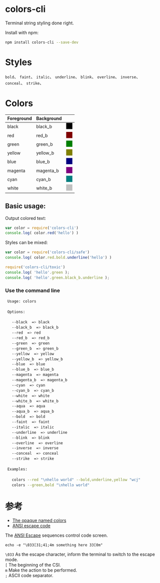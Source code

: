 # colors-cli


Terminal string styling done right.


Install with npm:

```bash
npm install colors-cli --save-dev
```

# Styles

`bold`、 `faint`、 `italic`、 `underline`、 `blink`、 `overline`、 `inverse`、 `conceal`、 `strike`、

# Colors

<table>
  <thead><th>Foreground</th><th>Background</th><th></th></thead>
  <tbody>
    <tr><td>black</td><td>black_b</td><td><img src="./img/black.png" width="20" height="20" /></td></tr>
    <tr><td>red</td><td>red_b</td><td><img src="./img/red.png" width="20" height="20" /></td></tr>
    <tr><td>green</td><td>green_b</td><td><img src="./img/green.png" width="20" height="20" /></td></tr>
    <tr><td>yellow</td><td>yellow_b</td><td><img src="./img/yellow.png" width="20" height="20" /></td></tr>
    <tr><td>blue</td><td>blue_b</td><td><img src="./img/blue.png" width="20" height="20" /></td></tr>
    <tr><td>magenta</td><td>magenta_b</td><td><img src="./img/magenta.png" width="20" height="20" /></td></tr>
    <tr><td>cyan</td><td>cyan_b</td><td><img src="./img/cyan.png" width="20" height="20" /></td></tr>
    <tr><td>white</td><td>white_b</td><td><img src="./img/white.png" width="20" height="20" /></td></tr>
  </tbody>
</table>

## Basic usage:

Output colored text:

```js
var color = require('colors-cli')
console.log( color.red('hello') )
```

Styles can be mixed:

```js
var color = require('colors-cli/safe')
console.log( color.red.bold.underline('hello') )
```


```js
require('colors-cli/toxic')
console.log( 'hello'.green );
console.log( 'hello'.green.black_b.underline );
```

### Use the command line

```bash
 Usage: colors

 Options:

   --black  => black
   --black_b  => black_b
   --red  => red
   --red_b  => red_b
   --green  => green
   --green_b  => green_b
   --yellow  => yellow
   --yellow_b  => yellow_b
   --blue  => blue
   --blue_b  => blue_b
   --magenta  => magenta
   --magenta_b  => magenta_b
   --cyan  => cyan
   --cyan_b  => cyan_b
   --white  => white
   --white_b  => white_b
   --aqua  => aqua
   --aqua_b  => aqua_b
   --bold  => bold
   --faint  => faint
   --italic  => italic
   --underline  => underline
   --blink  => blink
   --overline  => overline
   --inverse  => inverse
   --conceal  => conceal
   --strike  => strike

 Examples:

   colors --red "\nhello world" --bold,underline,yellow "wcj"
   colors --green,bold "\nhello world"
```


# 参考

- [The opaque named colors](https://drafts.csswg.org/css-color/#named-colors)
- [ANSI escape code](https://en.wikipedia.org/wiki/ANSI_escape_code)


The [ANSI Escape](https://en.wikipedia.org/wiki/ANSI_escape_code) sequences control code screen.

```
echo -e "\033[31;41;4m something here 33[0m"
```

`\033` As the escape character, inform the terminal to switch to the escape mode.  
`[` The beginning of the CSI.  
`m` Make the action to be performed.  
`;` ASCII code separator.  